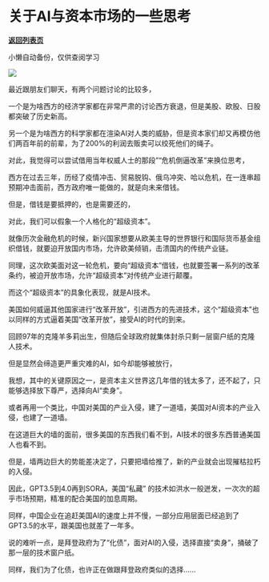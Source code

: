 # 关于AI与资本市场的一些思考

[**返回列表页**](/gzh/政事堂2019)

小懒自动备份，仅供查阅学习

![](https://mmbiz.qpic.cn/mmbiz_jpg/rxhS23yu8cNhdHHj3Mz3Kyb8tJ0L1gricQDxRndraHmovbPdhIMkOry5oRQ2ibU5T3pujUq6kicG01f4Y1zszoEXw/640?wx_fmt=jpeg&from;=appmsg)

最近跟朋友们聊天，有两个问题讨论的比较多，

一个是为啥西方的经济学家都在非常严肃的讨论西方衰退，但是美股、欧股、日股都突破了历史新高。  

另一个是为啥西方的科学家都在渲染AI对人类的威胁，但是资本家们却又再模仿他们两百年前的前辈，为了200%的利润去贩卖可以绞死他们的绳子。

对此，我觉得可以尝试借用当年权威人士的那段”“危机倒逼改革”来换位思考，

西方在过去三年，历经了疫情冲击、贸易脱钩、俄乌冲突、哈以危机，在一连串超预期冲击面前，西方政府唯一能做的，就是向未来借钱。

但是，借钱是要抵押的，也是需要还的，

对此，我们可以假象一个人格化的“超级资本”。

就像历次金融危机的时候，新兴国家想要从欧美主导的世界银行和国际货币基金组织借钱，就要迫开放国内市场，允许欧美倾销，击溃国内的传统产业链。

同理，这次欧美面对这一轮危机，要向“超级资本”借钱，也就要签署一系列的改革条约，被迫开放市场，允许“超级资本”对传统产业进行颠覆。  

而这个“超级资本”的具象化表现，就是AI技术。

美国如何威逼其他国家进行“改革开放”，引进西方的先进技术，这个“超级资本”也以同样的方式逼着美国“改革开放”，接受AI的时代的到来。

回顾97年的克隆羊多莉出生，但随后全球政府就集体封杀只剩一层窗户纸的克隆人技术。

但是显然会缔造更严重灾难的AI，如今却能够被放行，

我想，其中的关键原因之一，是资本主义世界这几年借的钱太多了，还不起了，只能够选择放下尊严，选择向AI“卖身”。

或者再用一个类比，中国对美国的产业入侵，建了一道墙，美国对AI资本的产业入侵，也建了一道墙。  

在这道巨大的墙的面前，很多美国的东西我们看不到，AI技术的很多东西普通美国人也看不到。

但是，墙两边巨大的势能差决定了，只要把墙给推了，新的产业就会出现摧枯拉朽的入侵。

因此，GPT3.5到4.0再到SORA，美国“私藏” 的技术如洪水一般迸发，一次次的超乎市场预期，精准的配合美国的加息周期。

同样，中国企业在追赶美国AI的速度上并不慢，一部分应用层面已经追到了GPT3.5的水平，跟美国也就差了一年多。

说的难听一点，是拜登政府为了“化债”，面对AI的入侵，选择直接“卖身”，捅破了那一层的技术窗户纸。

同样，我们为了化债，也许正在做跟拜登政府类似的选择......  

